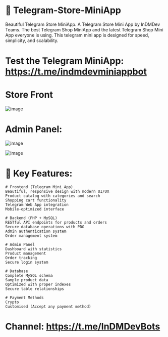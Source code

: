 # 🤖 Telegram-Store-MiniApp
Beautiful Telegram Store MiniApp.
A Telegram Store Mini App by InDMDev Teams.
The best Telegram Shop MiniApp and the latest Telegram Shop Mini App everyone is using.
This telegram mini app is designed for speed, simplicity, and scalability.


# Test the Telegram MiniApp: https://t.me/indmdevminiappbot

# Store Front
![image](https://github.com/user-attachments/assets/ef48b884-0ce4-4a99-8a89-9da5f0835644)


# Admin Panel:
![image](https://github.com/user-attachments/assets/f6a3e580-bae6-45a6-9e3e-ccb988dfdea4)


![image](https://github.com/user-attachments/assets/f6221682-2714-4201-a5b8-3a19c0d67c00)


# 🚀 Key Features:

    # Frontend (Telegram Mini App)
    Beautiful, responsive design with modern UI/UX
    Product catalog with categories and search
    Shopping cart functionality
    Telegram Web App integration
    Mobile-optimized interface
    
    # Backend (PHP + MySQL)
    RESTful API endpoints for products and orders
    Secure database operations with PDO
    Admin authentication system
    Order management system
    
    # Admin Panel
    Dashboard with statistics
    Product management
    Order tracking
    Secure login system

    # Database
    Complete MySQL schema
    Sample product data
    Optimized with proper indexes
    Secure table relationships

    # Payment Methods
    Crypto
    Customised (Accept any payment method)

# Channel: https://t.me/InDMDevBots
